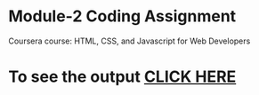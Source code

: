 

# Module-2 Coding Assignment

Coursera course: HTML, CSS, and Javascript for Web Developers

# To see the output [CLICK HERE](https://mahesh-du.github.io/Coursera-HTML-CSS-and-JavaScript-for-Web-Developers/module-2/index.html)

